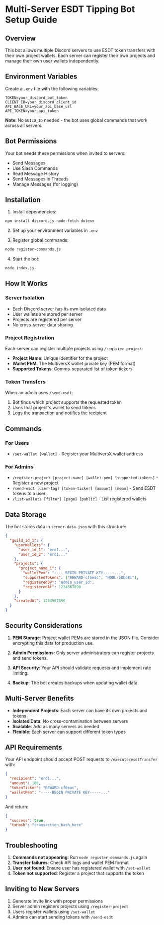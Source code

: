 # Multi-Server ESDT Tipping Bot Setup Guide

## Overview

This bot allows multiple Discord servers to use ESDT token transfers with their own project wallets. Each server can register their own projects and manage their own user wallets independently.

## Environment Variables

Create a `.env` file with the following variables:

```env
TOKEN=your_discord_bot_token
CLIENT_ID=your_discord_client_id
API_BASE_URL=your_api_base_url
API_TOKEN=your_api_token
```

**Note**: No `GUILD_ID` needed - the bot uses global commands that work across all servers.

## Bot Permissions

Your bot needs these permissions when invited to servers:
- Send Messages
- Use Slash Commands
- Read Message History
- Send Messages in Threads
- Manage Messages (for logging)

## Installation

1. Install dependencies:
```bash
npm install discord.js node-fetch dotenv
```

2. Set up your environment variables in `.env`

3. Register global commands:
```bash
node register-commands.js
```

4. Start the bot:
```bash
node index.js
```

## How It Works

### Server Isolation
- Each Discord server has its own isolated data
- User wallets are stored per server
- Projects are registered per server
- No cross-server data sharing

### Project Registration
Each server can register multiple projects using `/register-project`:
- **Project Name**: Unique identifier for the project
- **Wallet PEM**: The MultiversX wallet private key (PEM format)
- **Supported Tokens**: Comma-separated list of token tickers

### Token Transfers
When an admin uses `/send-esdt`:
1. Bot finds which project supports the requested token
2. Uses that project's wallet to send tokens
3. Logs the transaction and notifies the recipient

## Commands

### For Users
- `/set-wallet [wallet]` - Register your MultiversX wallet address

### For Admins
- `/register-project [project-name] [wallet-pem] [supported-tokens]` - Register a new project
- `/send-esdt [user-tag] [token-ticker] [amount] [memo]` - Send ESDT tokens to a user
- `/list-wallets [filter] [page] [public]` - List registered wallets

## Data Storage

The bot stores data in `server-data.json` with this structure:
```json
{
  "guild_id_1": {
    "userWallets": {
      "user_id_1": "erd1...",
      "user_id_2": "erd1..."
    },
    "projects": {
      "project_name_1": {
        "walletPem": "-----BEGIN PRIVATE KEY-----...",
        "supportedTokens": ["REWARD-cf6eac", "HODL-b8bd81"],
        "registeredBy": "admin_user_id",
        "registeredAt": 1234567890
      }
    },
    "createdAt": 1234567890
  }
}
```

## Security Considerations

1. **PEM Storage**: Project wallet PEMs are stored in the JSON file. Consider encrypting this data for production use.

2. **Admin Permissions**: Only server administrators can register projects and send tokens.

3. **API Security**: Your API should validate requests and implement rate limiting.

4. **Backup**: The bot creates backups when updating wallet data.

## Multi-Server Benefits

- **Independent Projects**: Each server can have its own projects and tokens
- **Isolated Data**: No cross-contamination between servers
- **Scalable**: Add as many servers as needed
- **Flexible**: Each server can support different token types

## API Requirements

Your API endpoint should accept POST requests to `/execute/esdtTransfer` with:
```json
{
  "recipient": "erd1...",
  "amount": 100,
  "tokenTicker": "REWARD-cf6eac",
  "walletPem": "-----BEGIN PRIVATE KEY-----..."
}
```

And return:
```json
{
  "success": true,
  "txHash": "transaction_hash_here"
}
```

## Troubleshooting

1. **Commands not appearing**: Run `node register-commands.js` again
2. **Transfer failures**: Check API logs and wallet PEM format
3. **User not found**: Ensure user has registered wallet with `/set-wallet`
4. **Token not supported**: Register a project that supports the token

## Inviting to New Servers

1. Generate invite link with proper permissions
2. Server admin registers projects using `/register-project`
3. Users register wallets using `/set-wallet`
4. Admins can start sending tokens with `/send-esdt` 
